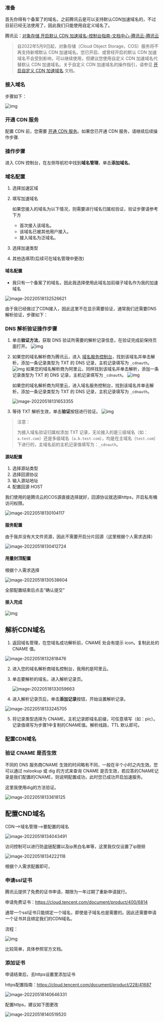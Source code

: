### 准备

首先你得有个备案了的域名，之前腾讯云是可以支持默认CDN加速域名的，不过目前已经无法使用了，因此我们只能使用自定义域名了。

腾讯云：[对象存储 开启默认 CDN 加速域名-控制台指南-文档中心-腾讯云-腾讯云](https://cloud.tencent.com/document/product/436/36636)

> 自2022年5月9日起，对象存储（Cloud Object Storage，COS）服务将不再支持新增默认 CDN 加速域名。您已开启、或曾经开启的默认 CDN 加速域名不会受到影响，可以继续使用，但建议您使用自定义 CDN 加速域名代替默认 CDN 加速域名。关于自定义 CDN 加速域名的操作指引，请参见 [开启自定义 CDN 加速域名](https://cloud.tencent.com/document/product/436/36637) 文档。



### 接入域名

步骤如下：

![img](https://pic.xinsong.xyz/img/202205182113776.png)

### 开通 CDN 服务

配置 CDN 前，您需要 [开通 CDN 服务](https://cloud.tencent.com/document/product/228/3149)。如果您已开通 CDN 服务，请继续后续操作步骤.

### 操作步骤

进入 CDN 控制台，在左侧导航栏中找到**域名管理**，单击**添加域名**。

### 域名配置

1. 选择加速区域

2. 填写加速域名

   如果您接入的域名为以下情况，则需要进行域名归属权验证，验证步骤请参考下方

   - 首次接入该域名。
   - 该域名已被其他用户接入。
   - 接入域名为泛域名。

3. 选择加速类型

4. 其他选填项(后续可在域名管理中更改)

#### 域名配置



* 我只有一个备案了的域名，因此我选择使用此域名加前缀子域名作为我的加速域名

![image-20220518132526621](https://pic.xinsong.xyz/img/202205182113318.png)

由于我已经做过了CDN接入，因此这里不在显示需要验证，通常我们还需要DNS解析验证，步骤如下：

### DNS 解析验证操作步骤

1. 单击**验证方法**，获取 DNS 验证所需要的解析记录信息，在验证完成前保持页面打开。
   ![img](https://pic.xinsong.xyz/img/202205182113209.png)

2. 如果您的域名解析商为腾讯云，进入 [域名服务控制台](https://console.cloud.tencent.com/cns)，找到该域名并单击解析，添加一条记录类型为 TXT 的 DNS 记录，主机记录填写为 `_cdnauth`。
   ![img](https://pic.xinsong.xyz/img/202205182113726.png)
   如果您的域名解析商为阿里云，同样找到该域名并单击解析，添加一条记录类型为 TXT 的 DNS 记录，主机记录填写为 `_cdnauth`。
   ![img](https://pic.xinsong.xyz/img/202205182113699.png)

   

   如果您的域名解析商为阿里云，进入域名服务控制台，找到该域名并单击解析，添加一条记录类型为 TXT 的 DNS 记录，主机记录填写为 `_cdnauth`。

   ![image-20220518131653355](https://pic.xinsong.xyz/img/202205182113880.png)

3. 等待 TXT 解析生效，单击**验证**按钮进行验证。
   ![img](https://pic.xinsong.xyz/img/202205182113574.png)



> 注意：
>
> 为接入域名验证归属权添加 TXT 记录，无论接入的是三级域名（如：`a.test.com`）还是多级域名（`a.b.test.com`），均是在主域名（`test.com`）下进行的，主域名前的主机记录值填写为：`_cdnauth`。



#### 源站配置

1. 选择源站类型
2. 选择回源协议
3. 输入源站地址
4. 配置回源 HOST

我们使用的是腾讯云的COS源直接选择就好，回源协议就选择https，开启私有桶访问权限。

![image-20220518130104117](https://pic.xinsong.xyz/img/202205182113526.png)

#### 服务配置

由于我并没有大文件资源，因此不需要开启分片回源（这里根据个人需求选择）

![image-20220518130412724](https://pic.xinsong.xyz/img/202205182113390.png)

#### 用量封顶配置

根据个人需求选择

![image-20220518130538604](https://pic.xinsong.xyz/img/202205182113700.png)

全部配置结束后点击“确认提交”

#### 接入完成

![img](https://pic.xinsong.xyz/img/202205182113071.png)



## 解析CDN域名

1. 返回域名管理，在您域名成功解析前，CNAME 处会有提示 icon。复制此处的 CNAME 值。

![image-20220518132818476](https://pic.xinsong.xyz/img/202205182113415.png)



2. 进入您的域名解析商域名控制台，我用的是阿里云。

3. 单击要解析的域名，进入解析记录页。

   ![image-20220518133059663](https://pic.xinsong.xyz/img/202205182113427.png)

4. 进入解析记录页后，单击**添加记录**按钮，开始设置解析记录。

![image-20220518133245705](https://pic.xinsong.xyz/img/202205182113478.png)

5. 将记录类型选择为 CNAME。主机记录即域名前缀，可任意填写（如：pic）。记录值填写为步骤1中复制的CNAME值。解析线路，TTL 默认即可。



### 配置CDN域名

### 验证 CNAME 是否生效

不同的 DNS 服务商CNAME 生效的时间略有不同，一般在半个小时之内生效。您可以通过 nslookup 或 dig 的方式来查询 CNAME 是否生效，若应答的CNAME记录是我们配置的CNAME，则说明配置成功，此时您已成功开启加速服务。

这里我使用dig的方法验证。

![image-20220518133618125](https://pic.xinsong.xyz/img/202205182113963.png)



## 配置CND域名

CDN—>域名管理—>要配置的域名

![image-20220518134043491](https://pic.xinsong.xyz/img/202205182113083.png)

访问控制可以进行防盗链配置以及ip黑白名单等，这里我仅仅设置了ip限频

![image-20220518134222118](https://pic.xinsong.xyz/img/202205182113342.png)

根据个人需求配置即可，

### 申请ssl证书

腾讯云提供了免费的证书申请，期限为一年过期了重新申请就行。

 申请免费证书：https://cloud.tencent.com/document/product/400/6814

通常一个ssl证书只能绑定一个域名，即使是子域名也是需要的。因此还需要申请一个证书并且绑定我们的CDN域名。

流程：

![img](https://pic.xinsong.xyz/img/202205182113158.png)

比较简单，具体参照官方文档。

### 添加证书

申请结束后，去https设置里添加证书

https配置指南：https://cloud.tencent.com/document/product/228/41687

![image-20220518140646331](https://pic.xinsong.xyz/img/202205182113235.png)

配置https，建议如下图更改

![image-20220518140519520](https://pic.xinsong.xyz/img/202205182113441.png)







